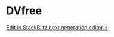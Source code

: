 # DVfree

[Edit in StackBlitz next generation editor ⚡️](https://stackblitz.com/~/github.com/MingAinspire/DVfree)